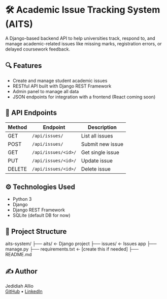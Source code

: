 # 🛠️ Academic Issue Tracking System (AITS)

A Django-based backend API to help universities track, respond to, and manage academic-related issues like missing marks, registration errors, or delayed coursework feedback.

## 🔍 Features
- Create and manage student academic issues
- RESTful API built with Django REST Framework
- Admin panel to manage all data
- JSON endpoints for integration with a frontend (React coming soon)

## 🔗 API Endpoints

| Method | Endpoint            | Description              |
|--------|---------------------|--------------------------|
| GET    | `/api/issues/`      | List all issues          |
| POST   | `/api/issues/`      | Submit new issue         |
| GET    | `/api/issues/<id>/` | Get single issue         |
| PUT    | `/api/issues/<id>/` | Update issue             |
| DELETE | `/api/issues/<id>/` | Delete issue             |

## ⚙️ Technologies Used

- Python 3
- Django
- Django REST Framework
- SQLite (default DB for now)

## 📁 Project Structure

aits-system/
├── aits/ ← Django project
├── issues/ ← Issues app
├── manage.py
├── requirements.txt ← [create this if needed]
├── README.md


## ✍️ Author

Jedidiah Allio  
[GitHub](https://github.com/Jedidiah29) 
• [LinkedIn](https://linkedin.com/in/jedidiahallio)
